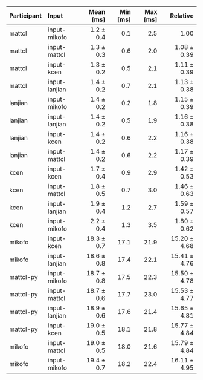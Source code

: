 | Participant | Input | Mean [ms] | Min [ms] | Max [ms] | Relative |
|:---|:---|---:|---:|---:|---:|
| mattcl | input-mikofo | 1.2 ± 0.4 | 0.1 | 2.5 | 1.00 |
| mattcl | input-mattcl | 1.3 ± 0.3 | 0.6 | 2.0 | 1.08 ± 0.39 |
| mattcl | input-kcen | 1.3 ± 0.2 | 0.5 | 2.1 | 1.11 ± 0.39 |
| mattcl | input-lanjian | 1.4 ± 0.2 | 0.7 | 2.1 | 1.13 ± 0.38 |
| lanjian | input-mikofo | 1.4 ± 0.2 | 0.2 | 1.8 | 1.15 ± 0.39 |
| lanjian | input-lanjian | 1.4 ± 0.2 | 0.5 | 1.9 | 1.16 ± 0.38 |
| lanjian | input-kcen | 1.4 ± 0.2 | 0.6 | 2.2 | 1.16 ± 0.38 |
| lanjian | input-mattcl | 1.4 ± 0.2 | 0.6 | 2.2 | 1.17 ± 0.39 |
| kcen | input-kcen | 1.7 ± 0.4 | 0.9 | 2.9 | 1.42 ± 0.53 |
| kcen | input-mattcl | 1.8 ± 0.5 | 0.7 | 3.0 | 1.46 ± 0.63 |
| kcen | input-lanjian | 1.9 ± 0.4 | 1.2 | 2.7 | 1.59 ± 0.57 |
| kcen | input-mikofo | 2.2 ± 0.4 | 1.3 | 3.5 | 1.80 ± 0.62 |
| mikofo | input-kcen | 18.3 ± 0.7 | 17.1 | 21.9 | 15.20 ± 4.68 |
| mikofo | input-lanjian | 18.6 ± 0.8 | 17.4 | 22.1 | 15.41 ± 4.76 |
| mattcl-py | input-mikofo | 18.7 ± 0.8 | 17.5 | 22.3 | 15.50 ± 4.78 |
| mattcl-py | input-mattcl | 18.7 ± 0.6 | 17.7 | 23.0 | 15.53 ± 4.77 |
| mattcl-py | input-lanjian | 18.9 ± 0.6 | 17.6 | 21.4 | 15.65 ± 4.81 |
| mattcl-py | input-kcen | 19.0 ± 0.5 | 18.1 | 21.8 | 15.77 ± 4.84 |
| mikofo | input-mattcl | 19.0 ± 0.5 | 18.0 | 21.6 | 15.79 ± 4.84 |
| mikofo | input-mikofo | 19.4 ± 0.7 | 18.2 | 22.4 | 16.11 ± 4.95 |
